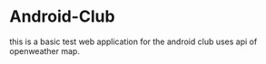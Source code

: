# Android-Club
this is a basic test web application for the android club uses api of openweather map. 
